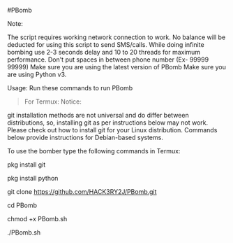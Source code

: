 #PBomb


Note:

The script requires working network connection to work.
No balance will be deducted for using this script to send SMS/calls.
While doing infinite bombing use 2-3 seconds delay and 10 to 20 threads for maximum performance.
Don't put spaces in between phone number (Ex- 99999 99999)
Make sure you are using the latest version of PBomb
Make sure you are using Python v3.

Usage:
Run these commands to run PBomb

> For Termux:
Notice:

git installation methods are not universal and do differ between distributions, so, installing git as per instructions below may not work. Please check out how to install git for your Linux distribution. Commands below provide instructions for Debian-based systems.

To use the bomber type the following commands in Termux:

pkg install git

pkg install python

git clone https://github.com/HACK3RY2J/PBomb.git

cd PBomb

chmod +x PBomb.sh

./PBomb.sh

